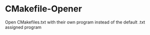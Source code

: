# CMakefile-Opener
Open CMakefiles.txt with their own program instead of the default .txt assigned program
